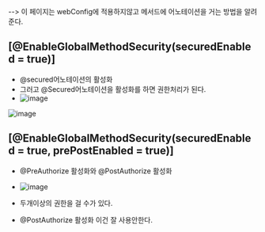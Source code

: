 --> 이 페이지는 webConfig에 적용하지않고 메서드에 어노테이션을 거는 방법을 알려준다.

## [@EnableGlobalMethodSecurity(securedEnabled = true)]

- @secured어노테이션의 활성화
- 그러고 @Secured어노테이션을 활성화를 하면 권한처리가 된다.
- ![image](https://user-images.githubusercontent.com/108928206/196842557-cacecaf0-a6bf-4c2f-9f72-4a23826f9379.png)


![image](https://user-images.githubusercontent.com/108928206/196841832-8d72e138-fd92-4be8-9df2-2dd124dfd8d4.png)

## [@EnableGlobalMethodSecurity(securedEnabled = true, prePostEnabled = true)]

- @PreAuthorize 활성화와 @PostAuthorize 활성화
- ![image](https://user-images.githubusercontent.com/108928206/196842471-7033eb05-d462-47a3-8405-1ab3a425670f.png)

- 두개이상의 권한을 걸 수가 있다.
- @PostAuthorize 활성화 이건 잘 사용안한다.
